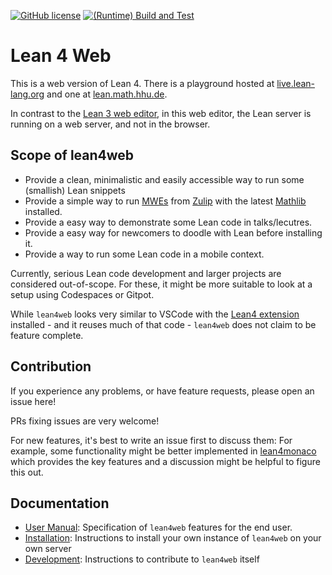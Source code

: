[![GitHub license](https://img.shields.io/badge/License-Apache_2.0-blue.svg)](https://github.com/leanprover-community/lean4web/blob/main/LICENSE)
[![(Runtime) Build and Test](https://github.com/leanprover-community/lean4web/actions/workflows/build.yml/badge.svg)](https://github.com/leanprover-community/lean4web/actions/workflows/build.yml)


# Lean 4 Web

This is a web version of Lean 4. There is a playground hosted at [live.lean-lang.org](https://live.lean-lang.org) and one at [lean.math.hhu.de](https://lean.math.hhu.de).

In contrast to the [Lean 3 web editor](https://github.com/leanprover-community/lean-web-editor), in this web editor, the Lean server is
running on a web server, and not in the browser.

## Scope of lean4web

* Provide a clean, minimalistic and easily accessible way to run some (smallish) Lean snippets
* Provide a simple way to run [MWEs](https://leanprover-community.github.io/mwe.html) from [Zulip](https://leanprover.zulipchat.com) with the latest [Mathlib](https://github.com/leanprover-community/mathlib4) installed.
* Provide a easy way to demonstrate some Lean code in talks/lecutres.
* Provide a easy way for newcomers to doodle with Lean before installing it.
* Provide a way to run some Lean code in a mobile context.

Currently, serious Lean code development and larger projects are considered out-of-scope. For these, it might be more suitable to look at a setup using Codespaces or Gitpot.

While `lean4web` looks very similar to VSCode with the [Lean4 extension](https://marketplace.visualstudio.com/items?itemName=leanprover.lean4) installed - and it reuses much of that code - `lean4web` does not claim to be feature complete.

## Contribution

If you experience any problems, or have feature requests, please open an issue here!

PRs fixing issues are very welcome!

For new features, it's best to write an issue first to discuss them: For example, some functionality might be better implemented in [lean4monaco](https://github.com/hhu-adam/lean4monaco) which provides the key features and a discussion might be helpful to figure this out. 

## Documentation

- [User Manual](./doc/Usage.md): Specification of `lean4web` features for the end user.
- [Installation](./doc/Installation.md): Instructions to install your own instance of `lean4web` on your own server
- [Development](./doc/Development.md): Instructions to contribute to `lean4web` itself
